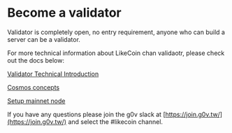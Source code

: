# Become a validator

Validator is completely open, no entry requirement, anyone who can build a server can be a validator.

For more technical information about LikeCoin chan validaotr, please check out the docs below:

[Validator Technical Introduction](https://docs.like.co/developer/likecoin-chain-node/validator-technical-introduction)

[Cosmos concepts](https://docs.like.co/developer/likecoin-chain-api/cosmos-concepts)

[Setup mainnet node](https://docs.like.co/developer/likecoin-chain-node/setup-mainnet-node)

If you have any questions please join the g0v slack at  [https://join.g0v.tw/](https://join.g0v.tw/) and select the \#likecoin channel.

